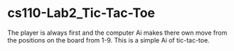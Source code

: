 ﻿# cs110-Lab2_Tic-Tac-Toe
 
 The player is always first and the computer Ai makes there own move from the positions on the board from 1-9. This is a simple Ai of tic-tac-toe.
